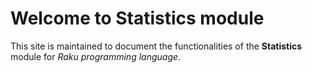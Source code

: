 # Welcome to Statistics module

This site is maintained to document the functionalities of the **Statistics** module for *Raku programming language*.